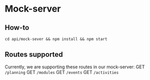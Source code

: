 # Mock-server
## How-to
`cd api/mock-sever && npm install && npm start`

## Routes supported
Currently, we are supporting these routes in our mock-server:
GET `/planning`
GET `/modules`
GET `/events`
GET `/activities`
